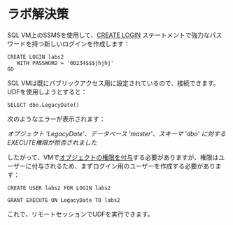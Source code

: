 # ラボ解決策

SQL VM上のSSMSを使用して、[CREATE LOGIN](https://learn.microsoft.com/ja-jp/sql/t-sql/statements/create-login-transact-sql?view=sql-server-ver16) ステートメントで強力なパスワードを持つ新しいログインを作成します：



```
CREATE LOGIN labs2   
   WITH PASSWORD = '00234$$$jhjhj' 
GO  
```


SQL VMは既にパブリックアクセス用に設定されているので、接続できます。UDFを使用しようとすると：



```
SELECT dbo.LegacyDate() 
```


次のようなエラーが表示されます：

_オブジェクト 'LegacyDate'、データベース 'master'、スキーマ 'dbo' に対するEXECUTE権限が拒否されました_

したがって、VMで[オブジェクトの権限を付与](https://learn.microsoft.com/ja-jp/sql/t-sql/statements/grant-object-permissions-transact-sql?view=sql-server-ver16)する必要がありますが、権限はユーザーに付与されるため、まずログイン用のユーザーを作成する必要があります：


```
CREATE USER labs2 FOR LOGIN labs2

GRANT EXECUTE ON LegacyDate TO labs2
```


これで、リモートセッションでUDFを実行できます。
